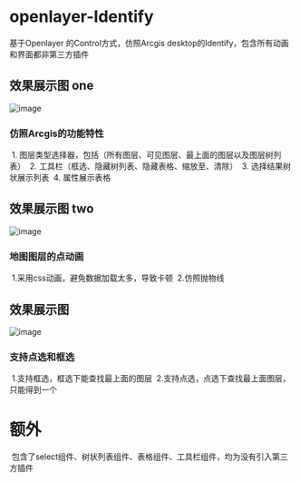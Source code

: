 # openlayer-Identify
基于Openlayer 的Control方式，仿照Arcgis desktop的Identify，包含所有动画和界面都非第三方插件

## 效果展示图 one
![image](https://raw.githubusercontent.com/wiki/DerekMar/openlayer-Identify/GIF/identify_ui.gif)
### 仿照Arcgis的功能特性
  1. 图层类型选择器，包括（所有图层、可见图层、最上面的图层以及图层树列表）
  2. 工具栏（框选、隐藏树列表、隐藏表格、缩放至、清除）
  3. 选择结果树状展示列表
  4. 属性展示表格


## 效果展示图 two
![image](https://raw.githubusercontent.com/wiki/DerekMar/openlayer-Identify/GIF/identify_animate.gif)
### 地图图层的点动画
  1.采用css动画，避免数据加载太多，导致卡顿
  2.仿照抛物线

## 效果展示图
![image](https://raw.githubusercontent.com/wiki/DerekMar/openlayer-Identify/GIF/identify_select.gif)
### 支持点选和框选
  1.支持框选，框选下能查找最上面的图层
  2.支持点选，点选下查找最上面图层，只能得到一个
  
# 额外
  包含了select组件、树状列表组件、表格组件、工具栏组件，均为没有引入第三方插件
